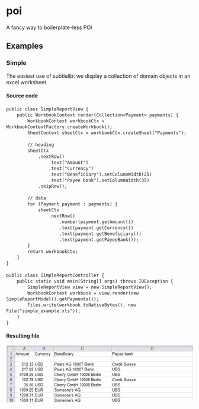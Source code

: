 poi
===

A fancy way to boilerplate-less POI

## Examples
### Simple
The easiest use of subtlelib: we display a collection of domain objects in an excel worksheet.

#### Source code
    public class SimpleReportView {
        public WorkbookContext render(Collection<Payment> payments) {
            WorkbookContext workbookCtx = WorkbookContextFactory.createWorkbook();
            SheetContext sheetCtx = workbookCtx.createSheet("Payments");
    
            // heading
            sheetCtx
                .nextRow()
                    .text("Amount")
                    .text("Currency")
                    .text("Beneficiary").setColumnWidth(25)
                    .text("Payee bank").setColumnWidth(35)
                .skipRow();
    
            // data
            for (Payment payment : payments) {
                sheetCtx
                    .nextRow()
                        .number(payment.getAmount())
                        .text(payment.getCurrency())
                        .text(payment.getBeneficiary())
                        .text(payment.getPayeeBank());
            }
            return workbookCtx;
        }
    }
    
    public class SimpleReportController {
        public static void main(String[] args) throws IOException {
            SimpleReportView view = new SimpleReportView();
            WorkbookContext workbook = view.render(new SimpleReportModel().getPayments());
            Files.write(workbook.toNativeBytes(), new File("simple_example.xls"));
        }
    }
#### Resulting file    
![Alt text](/examples/images/example1.png)
